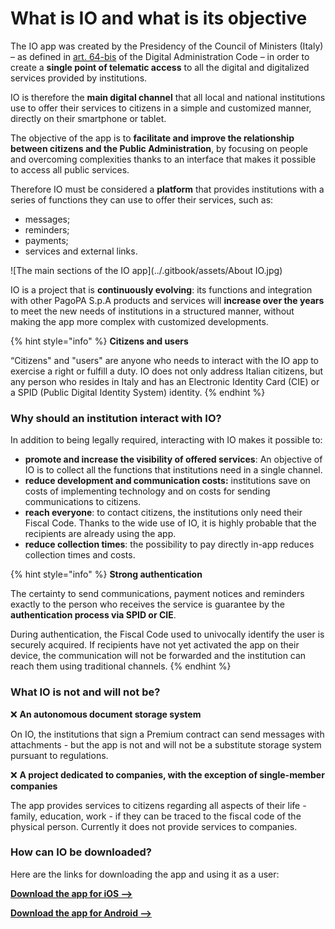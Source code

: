 # What is IO and what is its objective

The IO app was created by the Presidency of the Council of Ministers (Italy) – as defined in [art. 64-bis](https://www.normattiva.it/uri-res/N2Ls?urn:nir:stato:decreto.legislativo:2005-03-07;82~art64bis) of the Digital Administration Code – in order to create a **single point of telematic access** to all the digital and digitalized services provided by institutions.

IO is therefore the **main digital channel** that all local and national institutions use to offer their services to citizens in a simple and customized manner, directly on their smartphone or tablet.

The objective of the app is to **facilitate and improve the relationship between citizens and the Public Administration**, by focusing on people and overcoming complexities thanks to an interface that makes it possible to access all public services.

Therefore IO must be considered a **platform** that provides institutions with a series of functions they can use to offer their services, such as:

* messages;
* reminders;
* payments;
* services and external links.

![The main sections of the IO app](../.gitbook/assets/About IO.jpg)

IO is a project that is **continuously evolving**: its functions and integration with other PagoPA S.p.A products and services will **increase over the years** to meet the new needs of institutions in a structured manner, without making the app more complex with customized developments.

{% hint style="info" %} **Citizens and users**

“Citizens" and "users" are anyone who needs to interact with the IO app to exercise a right or fulfill a duty. IO does not only address Italian citizens, but any person who resides in Italy and has an Electronic Identity Card (CIE) or a SPID (Public Digital Identity System) identity. {% endhint %}

### Why should an institution interact with IO?  

In addition to being legally required, interacting with IO makes it possible to:

* **promote and increase the visibility of offered services**: An objective of IO is to collect all the functions that institutions need in a single channel.
* **reduce development and communication costs:** institutions save on costs of implementing technology and on costs for sending communications to citizens.
* **reach everyone**: to contact citizens, the institutions only need their Fiscal Code. Thanks to the wide use of IO, it is highly probable that the recipients are already using the app.
* **reduce collection times**: the possibility to pay directly in-app reduces collection times and costs.

{% hint style="info" %} **Strong authentication**

The certainty to send communications, payment notices and reminders exactly to the person who receives the service is guarantee by the **authentication process via SPID or CIE**.  

During authentication, the Fiscal Code used to univocally identify the user is securely acquired. If recipients have not yet activated the app on their device, the communication will not be forwarded and the institution can reach them using traditional channels. {% endhint %}

### What IO is not and will not be?

❌ **An autonomous document storage system**

On IO, the institutions that sign a Premium contract can send messages with attachments - but the app is not and will not be a substitute storage system pursuant to regulations.

❌ **A project dedicated to companies, with the exception of single-member companies**  

The app provides services to citizens regarding all aspects of their life - family, education, work - if they can be traced to the fiscal code of the physical person. Currently it does not provide services to companies. 

### How can IO be downloaded?

Here are the links for downloading the app and using it as a user:

[**Download the app for iOS -->** ](https://apps.apple.com/it/app/io/id1501681835)

[**Download the app for Android -->**](https://play.google.com/store/apps/details?id=it.pagopa.io.app)